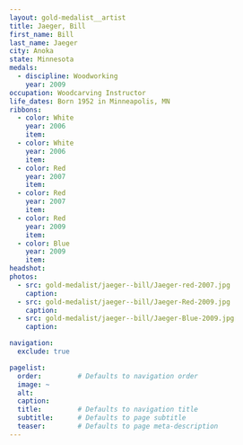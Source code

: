 ```yaml
---
layout: gold-medalist__artist
title: Jaeger, Bill
first_name: Bill
last_name: Jaeger
city: Anoka
state: Minnesota
medals: 
  - discipline: Woodworking
    year: 2009
occupation: Woodcarving Instructor
life_dates: Born 1952 in Minneapolis, MN
ribbons:
  - color: White
    year: 2006
    item:
  - color: White 
    year: 2006
    item:
  - color: Red
    year: 2007
    item:
  - color: Red
    year: 2007
    item:
  - color: Red
    year: 2009
    item:
  - color: Blue 
    year: 2009
    item: 
headshot:
photos:
  - src: gold-medalist/jaeger--bill/Jaeger-red-2007.jpg
    caption:
  - src: gold-medalist/jaeger--bill/Jaeger-Red-2009.jpg
    caption:
  - src: gold-medalist/jaeger--bill/Jaeger-Blue-2009.jpg
    caption:

navigation:
  exclude: true

pagelist:
  order:         # Defaults to navigation order  
  image: ~
  alt:
  caption:
  title:         # Defaults to navigation title
  subtitle:      # Defaults to page subtitle
  teaser:        # Defaults to page meta-description  
---
```

